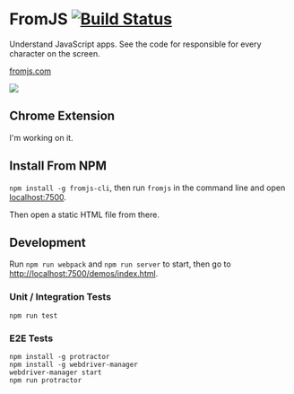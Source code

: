 # FromJS [![Build Status](https://travis-ci.org/mattzeunert/fromjs.svg?branch=master)](https://travis-ci.org/mattzeunert/fromjs)

Understand JavaScript apps. See the code for responsible for every character on the screen.

[fromjs.com](http://www.fromjs.com/)

![](https://cloud.githubusercontent.com/assets/1303660/17478187/e9b9b2bc-5d61-11e6-8645-b89574767bf4.png)

## Chrome Extension

I'm working on it.

## Install From NPM

`npm install -g fromjs-cli`, then run `fromjs` in the command line and open [localhost:7500](http://localhost:7500/).

Then open a static HTML file from there.

## Development

Run `npm run webpack` and `npm run server` to start, then go to [http://localhost:7500/demos/index.html](http://localhost:7500/demos/index.html).

### Unit / Integration Tests

`npm run test`

### E2E Tests

```
npm install -g protractor
npm install -g webdriver-manager
webdriver-manager start
npm run protractor
```
